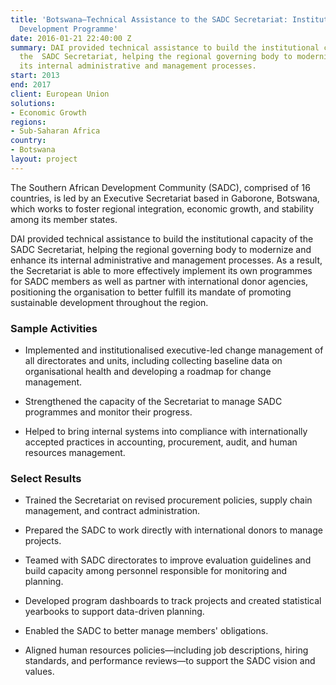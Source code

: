 ```yaml
---
title: 'Botswana—Technical Assistance to the SADC Secretariat: Institutional Capacity
  Development Programme'
date: 2016-01-21 22:40:00 Z
summary: DAI provided technical assistance to build the institutional capacity of
  the  SADC Secretariat, helping the regional governing body to modernize and enhance
  its internal administrative and management processes.
start: 2013
end: 2017
client: European Union
solutions:
- Economic Growth
regions:
- Sub-Saharan Africa
country:
- Botswana
layout: project
---
```


The Southern African Development Community (SADC), comprised of 16 countries, is led by an Executive Secretariat based in Gaborone, Botswana, which works to foster regional integration, economic growth, and stability among its member states.

DAI provided technical assistance to build the institutional capacity of the  SADC Secretariat, helping the regional governing body to modernize and enhance its internal administrative and management processes. As a result, the Secretariat is able to more effectively implement its own programmes for SADC members as well as partner with  international donor agencies,  positioning the organisation to better fulfill its mandate of promoting sustainable development throughout the region.

### Sample Activities

* Implemented and institutionalised executive-led change management of all directorates and units, including collecting baseline data on organisational health and developing a roadmap for change management.

* Strengthened the capacity of the Secretariat to manage SADC programmes and monitor their progress.

* Helped to bring internal systems into compliance with internationally accepted practices in accounting, procurement, audit, and human resources management.

### Select Results

* Trained the Secretariat on revised procurement policies, supply chain management, and contract administration.

* Prepared the SADC to work directly with international donors to manage projects.

* Teamed with SADC directorates to improve evaluation guidelines and build capacity among personnel responsible for monitoring and planning.

* Developed program dashboards to track projects and created statistical yearbooks to support data-driven planning.

* Enabled the SADC to better manage members' obligations.

* Aligned human resources policies—including job descriptions, hiring standards, and performance reviews—to support the SADC vision and values.